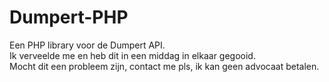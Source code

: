 # Dumpert-PHP
Een PHP library voor de Dumpert API.\
Ik verveelde me en heb dit in een middag in elkaar gegooid.\
Mocht dit een probleem zijn, contact me pls, ik kan geen advocaat betalen.